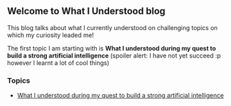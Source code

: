 ## Welcome to What I Understood blog

This blog talks about what I currently understood on challenging topics on which my curiosity leaded me!

The first topic I am starting with is **What I understood during my quest to build a strong artificial intelligence** (spoiler alert: I have not yet succeed :p however I learnt a lot of cool things)

### Topics
- [What I understood during my quest to build a strong artificial intelligence](pages/artificial_intelligence/index.md)
